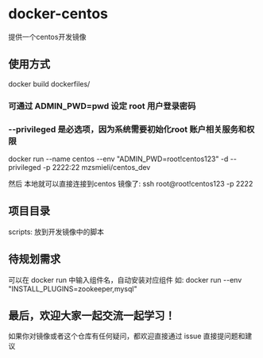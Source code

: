 # docker-centos
提供一个centos开发镜像

## 使用方式
docker build dockerfiles/

### 可通过 ADMIN_PWD=pwd 设定 root 用户登录密码
### --privileged 是必选项，因为系统需要初始化root 账户相关服务和权限
docker run --name centos --env "ADMIN_PWD=root!centos123" -d --privileged -p 2222:22 mzsmieli/centos_dev

然后 本地就可以直接连接到centos 镜像了:
ssh root@root!centos123 -p 2222

## 项目目录
scripts: 放到开发镜像中的脚本

## 待规划需求
可以在 docker run 中输入组件名，自动安装对应组件
如: docker run --env "INSTALL_PLUGINS=zookeeper,mysql"

## 最后，欢迎大家一起交流一起学习！
如果你对镜像或者这个仓库有任何疑问，都欢迎直接通过 issue 直接提问题和建议